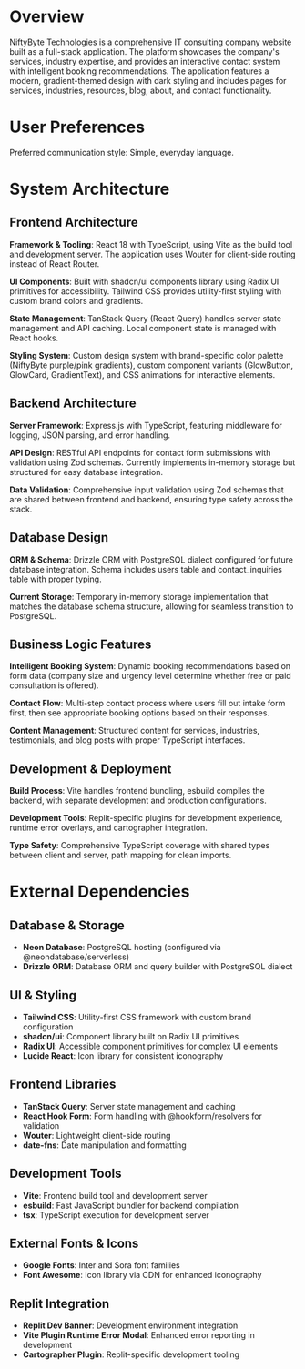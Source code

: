 # Overview

NiftyByte Technologies is a comprehensive IT consulting company website built as a full-stack application. The platform showcases the company's services, industry expertise, and provides an interactive contact system with intelligent booking recommendations. The application features a modern, gradient-themed design with dark styling and includes pages for services, industries, resources, blog, about, and contact functionality.

# User Preferences

Preferred communication style: Simple, everyday language.

# System Architecture

## Frontend Architecture

**Framework & Tooling**: React 18 with TypeScript, using Vite as the build tool and development server. The application uses Wouter for client-side routing instead of React Router.

**UI Components**: Built with shadcn/ui components library using Radix UI primitives for accessibility. Tailwind CSS provides utility-first styling with custom brand colors and gradients.

**State Management**: TanStack Query (React Query) handles server state management and API caching. Local component state is managed with React hooks.

**Styling System**: Custom design system with brand-specific color palette (NiftyByte purple/pink gradients), custom component variants (GlowButton, GlowCard, GradientText), and CSS animations for interactive elements.

## Backend Architecture

**Server Framework**: Express.js with TypeScript, featuring middleware for logging, JSON parsing, and error handling.

**API Design**: RESTful API endpoints for contact form submissions with validation using Zod schemas. Currently implements in-memory storage but structured for easy database integration.

**Data Validation**: Comprehensive input validation using Zod schemas that are shared between frontend and backend, ensuring type safety across the stack.

## Database Design

**ORM & Schema**: Drizzle ORM with PostgreSQL dialect configured for future database integration. Schema includes users table and contact_inquiries table with proper typing.

**Current Storage**: Temporary in-memory storage implementation that matches the database schema structure, allowing for seamless transition to PostgreSQL.

## Business Logic Features

**Intelligent Booking System**: Dynamic booking recommendations based on form data (company size and urgency level determine whether free or paid consultation is offered).

**Contact Flow**: Multi-step contact process where users fill out intake form first, then see appropriate booking options based on their responses.

**Content Management**: Structured content for services, industries, testimonials, and blog posts with proper TypeScript interfaces.

## Development & Deployment

**Build Process**: Vite handles frontend bundling, esbuild compiles the backend, with separate development and production configurations.

**Development Tools**: Replit-specific plugins for development experience, runtime error overlays, and cartographer integration.

**Type Safety**: Comprehensive TypeScript coverage with shared types between client and server, path mapping for clean imports.

# External Dependencies

## Database & Storage
- **Neon Database**: PostgreSQL hosting (configured via @neondatabase/serverless)
- **Drizzle ORM**: Database ORM and query builder with PostgreSQL dialect

## UI & Styling
- **Tailwind CSS**: Utility-first CSS framework with custom brand configuration
- **shadcn/ui**: Component library built on Radix UI primitives
- **Radix UI**: Accessible component primitives for complex UI elements
- **Lucide React**: Icon library for consistent iconography

## Frontend Libraries
- **TanStack Query**: Server state management and caching
- **React Hook Form**: Form handling with @hookform/resolvers for validation
- **Wouter**: Lightweight client-side routing
- **date-fns**: Date manipulation and formatting

## Development Tools
- **Vite**: Frontend build tool and development server
- **esbuild**: Fast JavaScript bundler for backend compilation
- **tsx**: TypeScript execution for development server

## External Fonts & Icons
- **Google Fonts**: Inter and Sora font families
- **Font Awesome**: Icon library via CDN for enhanced iconography

## Replit Integration
- **Replit Dev Banner**: Development environment integration
- **Vite Plugin Runtime Error Modal**: Enhanced error reporting in development
- **Cartographer Plugin**: Replit-specific development tooling